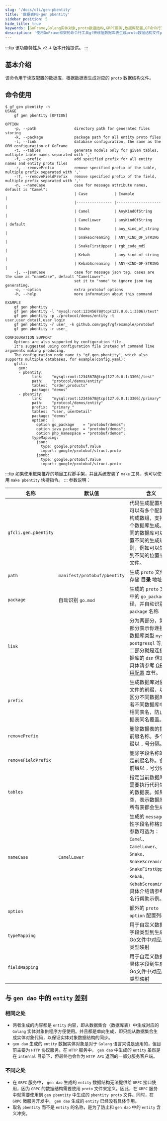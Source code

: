 ```yaml
---
slug: '/docs/cli/gen-pbentity'
title: '数据表PB-gen pbentity'
sidebar_position: 5
hide_title: true
keywords: [GoFrame,Golang实体对象,proto数据结构,GRPC服务,数据库配置,GF命令行工具,数据表生成,entity文件生成,pbentity,命名格式]
description: '使用GoFrame框架的命令行工具gf来根据数据库表生成proto数据结构文件pbentity。包括命令使用方法、选项配置及其说明，以及与gen dao模块中生成的entity文件的区别。适用于HTTP和GRPC服务的数据实体结构生成，支持多种数据库的生成规则配置。'
---
```

:::tip
该功能特性从 `v2.4` 版本开始提供。
:::
## 基本介绍

该命令用于读取配置的数据库，根据数据表生成对应的 `proto` 数据结构文件。

## 命令使用

```text
$ gf gen pbentity -h
USAGE
    gf gen pbentity [OPTION]

OPTION
    -p, --path                 directory path for generated files storing
    -k, --package              package path for all entity proto files
    -l, --link                 database configuration, the same as the ORM configuration of GoFrame
    -t, --tables               generate models only for given tables, multiple table names separated with ','
    -f, --prefix               add specified prefix for all entity names and entity proto files
    -r, --removePrefix         remove specified prefix of the table, multiple prefix separated with ','
    -rf, --removeFieldPrefix   remove specified prefix of the field, multiple prefix separated with ','
    -n, --nameCase             case for message attribute names, default is "Camel":
                               | Case            | Example            |
                               |---------------- |--------------------|
                               | Camel           | AnyKindOfString    |
                               | CamelLower      | anyKindOfString    | default
                               | Snake           | any_kind_of_string |
                               | SnakeScreaming  | ANY_KIND_OF_STRING |
                               | SnakeFirstUpper | rgb_code_md5       |
                               | Kebab           | any-kind-of-string |
                               | KebabScreaming  | ANY-KIND-OF-STRING |
    -j, --jsonCase             case for message json tag, cases are the same as "nameCase", default "CamelLower".
                               set it to "none" to ignore json tag generating.
    -o, --option               extra protobuf options
    -h, --help                 more information about this command

EXAMPLE
    gf gen pbentity
    gf gen pbentity -l "mysql:root:12345678@tcp(127.0.0.1:3306)/test"
    gf gen pbentity -p ./protocol/demos/entity -t user,user_detail,user_login
    gf gen pbentity -r user_ -k github.com/gogf/gf/example/protobuf
    gf gen pbentity -r user_

CONFIGURATION SUPPORT
    Options are also supported by configuration file.
    It's suggested using configuration file instead of command line arguments making producing.
    The configuration node name is "gf.gen.pbentity", which also supports multiple databases, for example(config.yaml):
    gfcli:
      gen:
      - pbentity:
            link:    "mysql:root:12345678@tcp(127.0.0.1:3306)/test"
            path:    "protocol/demos/entity"
            tables:  "order,products"
            package: "demos"
      - pbentity:
            link:    "mysql:root:12345678@tcp(127.0.0.1:3306)/primary"
            path:    "protocol/demos/entity"
            prefix:  "primary_"
            tables:  "user, userDetail"
            package: "demos"
            option:  |
              option go_package    = "protobuf/demos";
              option java_package  = "protobuf/demos";
              option php_namespace = "protobuf/demos";
            typeMapping:
              json:
                type: google.protobuf.Value
                import: google/protobuf/struct.proto
              jsonb:
                type: google.protobuf.Value
                import: google/protobuf/struct.proto
```
:::tip
如果使用框架推荐的项目工程脚手架，并且系统安装了 `make` 工具，也可以使用 `make pbentity` 快捷指令。
:::
参数说明：

| 名称 | 默认值 | 含义 | 示例 |
| --- | --- | --- | --- |
| `gfcli.gen.pbentity` |  | 代码生成配置项，可以有多个配置项构成数组，支持多个数据库生成。不同的数据库可以设置不同的生成规则，例如可以生成到不同的位置或者文件。 | - |
| `path` | `manifest/protobuf/pbentity` | 生成 `proto` 文件的存储 **目录** 地址。 | `protobuf/pbentity` |
| `package` | 自动识别 `go.mod` | 生成的 `proto` 文件中的 `go_package` 路径，并自动识别 `package` 名称 | - |
| `link` |  | 分为两部分，第一部分表示你连接的数据库类型 `mysql`, `postgresql` 等, 第二部分就是连接数据库的 `dsn` 信息。具体请参考 [ORM使用配置](../../核心组件/数据库ORM/ORM使用配置/ORM使用配置.md) 章节。 | - |
| `prefix` |  | 生成数据库对象及文件的前缀，以便区分不同数据库或者不同数据库中的相同表名，防止数据表同名覆盖。 | `order_`<br />`user_` |
| `removePrefix` |  | 删除数据表的指定前缀名称。多个前缀以 `,` 号分隔。 | `gf_` |
| `removeFieldPrefix` |  | 删除字段名称的指定前缀名称。多个前缀以 `,` 号分隔。 | `f_` |
| `tables` |  | 指定当前数据库中需要执行代码生成的数据表。如果为空，表示数据库的所有表都会生成。 | `user, user_detail` |
| `nameCase` | `CamelLower` | 生成的 `message` 属性字段名称格式。参数可选为： `Camel`、 `CamelLower`、 `Snake`、 `SnakeScreaming`、 `SnakeFirstUpper`、 `Kebab`、 `KebabScreaming`。具体介绍请参考命名行帮助示例。 | `Snake` |
| `option` |  | 额外的 `proto option` 配置列表 |  |
| `typeMapping` |  | 用于自定义数据表字段类型到生成的Go文件中对应属性类型映射 |  |
| `fieldMapping` |  | 用于自定义数据表具体字段到生成的Go文件中对应属性类型映射 |  |

## 与 `gen dao` 中的 `entity` 差别

### 相同之处

- 两者生成的内容都是 `entity` 内容，即从数据集合（数据库表）中生成对应的 `Golang` 实体对象供程序方便使用。并且都是单向生成，即只能从数据集合生成实体对象代码，以保证实体对象数据结构的同步。
- `gen dao` 生成的 `entity` 数据实体对象是对于 `Golang` 语言来说是通用的，但目前主要为 `HTTP` 协议服务。在 `HTTP` 服务中， `gen dao` 中生成的 `entity` 虽然是在 `internal` 目录下，但最终也会作为 `HTTP API` 返回的一部分服务客户端。

### 不同之处

- 在 `GRPC` 服务中， `gen dao` 生成的 `entity` 数据结构无法提供给 `GRPC` 接口使用，因为 `GRPC` 的数据结构需要使用 `proto` 文件来定义。因此，在 `GRPC` 服务中就需要使用到 `gen pbentity` 中生成的 `pbentity proto` 文件。同时，在 `GRPC` 微服务开发中， `gen dao` 生成的 `entity` 已经没有具体作用。
- 取名 `pbentity` 而不是 `entity` 的名称，是为了防止和 `gen dao` 中的 `entity` 含义冲突。
